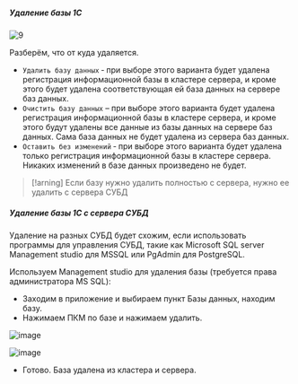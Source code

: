 ##### Удаление базы 1С

![9](https://github.com/user-attachments/assets/ed7eb5d8-a087-4a4e-941e-c7a0ff99b949)

Разберём, что от куда удаляется.

- ``Удалить базу данных`` ‑ при выборе этого варианта будет удалена регистрация информационной базы в кластере сервера, и кроме этого будет удалена соответствующая ей база данных на сервере баз данных.
- ``Очистить базу данных`` – при выборе этого варианта будет удалена регистрация информационной базы в кластере сервера, и кроме этого будут удалены все данные из базы данных на сервере баз данных. Сама база данных не будет удалена из сервера баз данных.
- ``Оставить без изменений`` ‑ при выборе этого варианта будет удалена только регистрация информационной базы в кластере сервера. Никаких изменений в базе данных произведено не будет.

> [!arning]
> Если базу нужно удалить полностью с сервера, нужно ее удалить с сервера СУБД

##### Удаление базы 1С с сервера СУБД
Удаление на разных СУБД будет схожим, если использовать программы для управления СУБД, такие как Microsoft SQL server Management studio для MSSQL или PgAdmin для PostgreSQL.

Используем Management studio для удаления базы (требуется права администратора MS SQL):

- Заходим в приложение и выбираем пункт Базы данных, находим базу.
- Нажимаем ПКМ по базе и нажимаем удалить.

![image](https://github.com/user-attachments/assets/872ba205-1f48-40ca-98dc-4f1152dc89d2)

![image](https://github.com/user-attachments/assets/4caae1bb-4612-478a-9d30-c9e2aeb5d3fc)

- Готово. База удалена из кластера и сервера.
